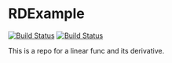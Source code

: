 # RDExample

[![Build Status](https://travis-ci.com/RajDandekar/RDExample.jl.svg?branch=master)](https://travis-ci.com/RajDandekar/RDExample.jl)
[![Build Status](https://ci.appveyor.com/api/projects/status/github/RajDandekar/RDExample.jl?svg=true)](https://ci.appveyor.com/project/RajDandekar/RDExample-jl)

This is a repo for a linear func and its derivative.
